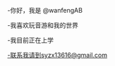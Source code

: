-你好，我是 @wanfengAB

-我喜欢玩音游和我的世界

-我目前正在上学

-联系我请到syzx13616@gmail.com

<!---
wanfengAB/wanfengAB is a ✨ special ✨ repository because its `README.md` (this file) appears on your GitHub profile.
You can click the Preview link to take a look at your changes.
--->
